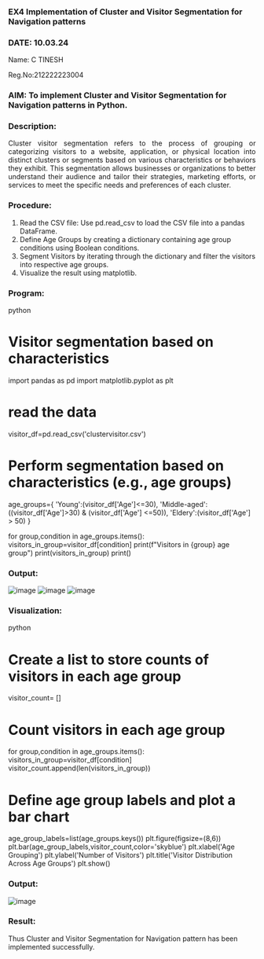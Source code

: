 ### EX4 Implementation of Cluster and Visitor Segmentation for Navigation patterns
### DATE: 10.03.24

Name: C TINESH

Reg.No:212222223004

### AIM: To implement Cluster and Visitor Segmentation for Navigation patterns in Python.
### Description:
<div align= "justify">Cluster visitor segmentation refers to the process of grouping or categorizing visitors to a website, 
  application, or physical location into distinct clusters or segments based on various characteristics or behaviors they exhibit. 
  This segmentation allows businesses or organizations to better understand their audience and tailor their strategies, marketing efforts, 
  or services to meet the specific needs and preferences of each cluster.</div>
  
### Procedure:
1) Read the CSV file: Use pd.read_csv to load the CSV file into a pandas DataFrame.
2) Define Age Groups by creating a dictionary containing age group conditions using Boolean conditions.
3) Segment Visitors by iterating through the dictionary and filter the visitors into respective age groups.
4) Visualize the result using matplotlib.

### Program:
python
# Visitor segmentation based on characteristics
import pandas as pd
import matplotlib.pyplot as plt

# read the data
visitor_df=pd.read_csv('clustervisitor.csv')

# Perform segmentation based on characteristics (e.g., age groups)
age_groups={
    'Young':(visitor_df['Age']<=30),
    'Middle-aged':((visitor_df['Age']>30) & (visitor_df['Age'] <=50)),
    'Eldery':(visitor_df['Age'] > 50)
}

for group,condition in age_groups.items():
  visitors_in_group=visitor_df[condition]
  print(f"Visitors in {group} age group")
  print(visitors_in_group)
  print()

### Output:
![image](https://github.com/Hariharan-061102/WDM_EXP4/assets/93427270/6792d05a-079a-4312-9180-7a55f3d6a9a5)
![image](https://github.com/Hariharan-061102/WDM_EXP4/assets/93427270/bac58835-8c8b-4a39-a22f-cd40b5160cb4)
![image](https://github.com/Hariharan-061102/WDM_EXP4/assets/93427270/0d9fae44-5e51-4cf0-a846-95ccaf0f6d93)



### Visualization:
python
# Create a list to store counts of visitors in each age group
visitor_count= []

# Count visitors in each age group
for group,condition in age_groups.items():
  visitors_in_group=visitor_df[condition]
  visitor_count.append(len(visitors_in_group))
    
# Define age group labels and plot a bar chart
age_group_labels=list(age_groups.keys())
plt.figure(figsize=(8,6))
plt.bar(age_group_labels,visitor_count,color='skyblue')
plt.xlabel('Age Grouping')
plt.ylabel('Number of Visitors')
plt.title('Visitor Distribution Across Age Groups')
plt.show()

### Output:
![image](https://github.com/Hariharan-061102/WDM_EXP4/assets/93427270/cf676403-9300-4b74-9f5c-b4591322905f)


### Result:
Thus Cluster and Visitor Segmentation for Navigation pattern has been implemented successfully.
